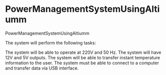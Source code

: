 # PowerManagementSystemUsingAltiumm
PowerManagementSystemUsingAltiumm 

The system will perform the following tasks:

The system will be able to operate at 220V and 50 Hz.
The system will have 12V and 5V outputs.
The system will be able to transfer instant temperature information to the user.
The system must be able to connect to a computer and transfer data via USB interface.
